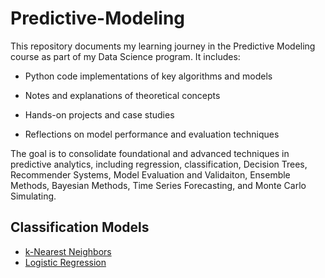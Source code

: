# Predictive-Modeling


This repository documents my learning journey in the Predictive Modeling course as part of my Data Science program. It includes:

* Python code implementations of key algorithms and models

* Notes and explanations of theoretical concepts

* Hands-on projects and case studies

* Reflections on model performance and evaluation techniques

The goal is to consolidate foundational and advanced techniques in predictive analytics, including regression, classification, Decision Trees, Recommender Systems, Model Evaluation and Validaiton, Ensemble Methods, Bayesian Methods, Time Series Forecasting, and Monte Carlo Simulating. 


##  Classification Models 
*  [k-Nearest Neighbors](https://github.com/Caid-Stronger/Predictive-Modeling/tree/main/k-Nearest%20Neighbors)
* [Logistic Regression](https://github.com/Caid-Stronger/Predictive-Modeling/tree/main/Classification/Logistic%20Classification)
